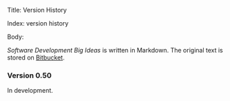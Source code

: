 Title: Version History

Index: version history

Body:

<cite>Software Development Big Ideas</cite> is written in Markdown. The original text is stored on <a href="https://bitbucket.org/account/user/pspub/projects/SOF" target="ref">Bitbucket</a>.

### Version 0.50

In development.
